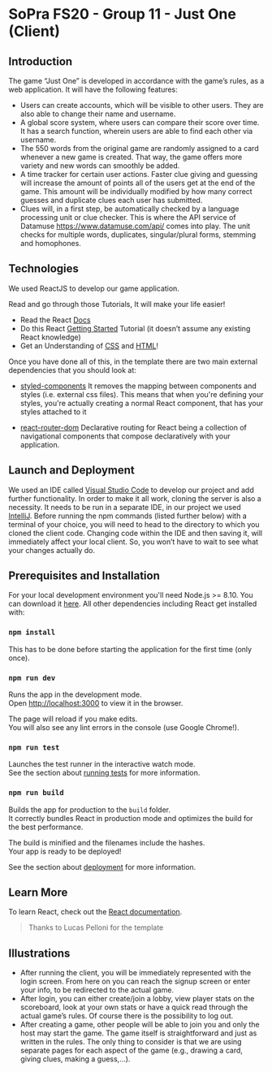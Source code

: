 # SoPra FS20 - Group 11 - Just One (Client)

## Introduction

The game “Just One” is developed in accordance with the game’s rules, as a web application. It will have the following features:

- Users can create accounts, which will be visible to other users. They are also able to change their name and username.
- A global score system, where users can compare their score over time. It has a search function, wherein users are able to find each other via username.
- The 550 words from the original game are randomly assigned to a card whenever a new game is created. That way, the game offers more variety and new words can smoothly be added.
- A time tracker for certain user actions. Faster clue giving and guessing will increase the amount of points all of the users get at the end of the game. This amount will be individually modified by how many correct guesses and duplicate clues each user has submitted.
- Clues will, in a first step, be automatically checked by a language processing unit or clue checker. This is where the API service of Datamuse https://www.datamuse.com/api/ comes into play. The unit checks for multiple words, duplicates, singular/plural forms, stemming and homophones.

## Technologies

We used ReactJS to develop our game application.

Read and go through those Tutorials, It will make your life easier!

- Read the React [Docs](https://reactjs.org/docs/getting-started.html)
- Do this React [Getting Started](https://reactjs.org/tutorial/tutorial.html) Tutorial (it doesn’t assume any existing React knowledge)
- Get an Understanding of [CSS](http://localhost:3000) and [HTML](https://www.w3schools.com/html/html_intro.asp)!

Once you have done all of this, in the template there are two main external dependencies that you should look at:

- [styled-components](https://www.styled-components.com/docs)
  It removes the mapping between components and styles (i.e. external css files). This means that when you're defining your styles, you're actually creating a normal React component, that has your styles attached to it
* [react-router-dom](https://reacttraining.com/react-router/web/guides/quick-start) Declarative routing for React being a collection of navigational components that compose declaratively with your application. 

<!-- ## IDE Recommendation
As a student, you have the possibility with [JetBrains](https://www.jetbrains.com/student/) to obtain a free individual license and have access to several IDEs. 
We recommend you to use [WebStorm](https://www.jetbrains.com/webstorm/specials/webstorm/webstorm.html?gclid=EAIaIQobChMIyPOj5f723wIVqRXTCh3SKwtYEAAYASAAEgLtMvD_BwE&gclsrc=aw.ds) for your front-end. 
Once you have downloaded and installed it, you can add the following WebStorm plugins: 
> Go to Preferences > Plugins > Browse Repositories and look for: 
* [styled-components](https://plugins.jetbrains.com/plugin/9997-styled-components) (provides coding assistance like CSS Highlighting for Styled Components)
* [prettier](https://plugins.jetbrains.com/plugin/10456-prettier) (a smart code formatter)
* [Material Theme UI](https://plugins.jetbrains.com/plugin/8006-material-theme-ui) (Material Theme for Jetbrains IDEs, allowing a total customization of the IDE including Themes, Color Schemes, Icons and many other features.)

Feel free to use other IDEs (e.g. [VisualStudio](https://code.visualstudio.com/)) if you want.  -->

## Launch and Deployment

We used an IDE called [Visual Studio Code](https://code.visualstudio.com/) to develop our project and add further functionality. 
In order to make it all work, cloning the server is also a necessity. It needs to be run in a separate IDE, in our project we used [IntelliJ](https://www.jetbrains.com/idea/).
Before running the npm commands (listed further below) with a terminal of your choice, you will need to head to the directory to which you cloned the client code.
Changing code within the IDE and then saving it, will immediately affect your local client. So, you won’t have to wait to see what your changes actually do.


## Prerequisites and Installation

For your local development environment you'll need Node.js >= 8.10. You can download it [here](https://nodejs.org). All other dependencies including React get installed with:

### `npm install`

This has to be done before starting the application for the first time (only once).

### `npm run dev`

Runs the app in the development mode.<br>
Open [http://localhost:3000](http://localhost:3000) to view it in the browser.

The page will reload if you make edits.<br>
You will also see any lint errors in the console (use Google Chrome!).

### `npm run test`

Launches the test runner in the interactive watch mode.<br>
See the section about [running tests](https://facebook.github.io/create-react-app/docs/running-tests) for more information.

### `npm run build`

Builds the app for production to the `build` folder.<br>
It correctly bundles React in production mode and optimizes the build for the best performance.

The build is minified and the filenames include the hashes.<br>
Your app is ready to be deployed!

See the section about [deployment](https://facebook.github.io/create-react-app/docs/deployment) for more information.

## Learn More

To learn React, check out the [React documentation](https://reactjs.org/).

>Thanks to Lucas Pelloni for the template

## Illustrations

- After running the client, you will be immediately represented with the login screen. From here on you can reach the signup screen or enter your info, to be redirected to the actual game.
- After login, you can either create/join a lobby, view player stats on the scoreboard, look at your own stats or have a quick read through the actual game’s rules. Of course there is the possibility to log out.
- After creating a game, other people will be able to join you and only the host may start the game. The game itself is straightforward and just as written in the rules. The only thing to consider is that we are using separate pages for each aspect of the game (e.g., drawing a card, giving clues, making a guess,...).
